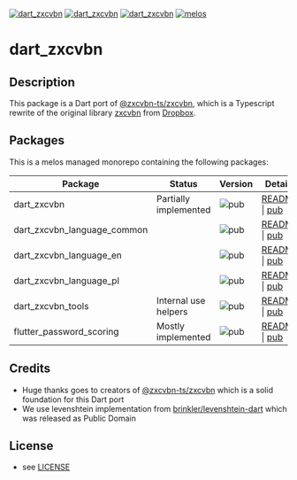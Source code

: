 [![dart_zxcvbn](https://img.shields.io/pub/v/dart_zxcvbn.svg)](https://pub.dev/packages/dart_zxcvbn)
[![dart_zxcvbn](https://img.shields.io/github/license/inway/dart_zxcvbn)](LICENSE)
[![dart_zxcvbn](https://github.com/inway/dart_zxcvbn/actions/workflows/dart.yml/badge.svg)](https://github.com/inway/dart_zxcvbn/actions/workflows/dart.yml)
[![melos](https://img.shields.io/badge/maintained%20with-melos-f700ff.svg?style=flat-square)](https://github.com/invertase/melos)

# dart_zxcvbn

## Description

This package is a Dart port of
[@zxcvbn-ts/zxcvbn](https://github.com/zxcvbn-ts/zxcvbn), which is a Typescript
rewrite of the original library [zxcvbn](https://github.com/dropbox/zxcvbn) from
[Dropbox](https://github.com/dropbox).

## Packages

This is a melos managed monorepo containing the following packages:

| Package                     | Status                | Version                                                              | Details                                                                                                                 |
| --------------------------- | --------------------- | -------------------------------------------------------------------- | ----------------------------------------------------------------------------------------------------------------------- |
| dart_zxcvbn                 | Partially implemented | ![pub](https://img.shields.io/pub/v/dart_zxcvbn.svg)                 | [README](packages/dart_zxcvbn/README.md) \| [pub](https://pub.dev/packages/dart_zxcvbn)                                 |
| dart_zxcvbn_language_common |                       | ![pub](https://img.shields.io/pub/v/dart_zxcvbn_language_common.svg) | [README](packages/dart_zxcvbn_language_common/README.md) \| [pub](https://pub.dev/packages/dart_zxcvbn_language_common) |
| dart_zxcvbn_language_en     |                       | ![pub](https://img.shields.io/pub/v/dart_zxcvbn_language_en.svg)     | [README](packages/dart_zxcvbn_language_en/README.md) \| [pub](https://pub.dev/packages/dart_zxcvbn_language_en)         |
| dart_zxcvbn_language_pl     |                       | ![pub](https://img.shields.io/pub/v/dart_zxcvbn_language_pl.svg)     | [README](packages/dart_zxcvbn_language_pl/README.md) \| [pub](https://pub.dev/packages/dart_zxcvbn_language_pl)         |
| dart_zxcvbn_tools           | Internal use helpers  | ![pub](https://img.shields.io/pub/v/dart_zxcvbn_tools.svg)           | [README](packages/dart_zxcvbn_tools/README.md) \| [pub](https://pub.dev/packages/dart_zxcvbn_tools)                     |
| flutter_password_scoring    | Mostly implemented    | ![pub](https://img.shields.io/pub/v/flutter_password_scoring.svg)    | [README](packages/flutter_password_scoring/README.md) \| [pub](https://pub.dev/packages/flutter_password_scoring)       |

## Credits

- Huge thanks goes to creators of
  [@zxcvbn-ts/zxcvbn](https://github.com/zxcvbn-ts/zxcvbn) which is a solid
  foundation for this Dart port
- We use levenshtein implementation from
  [brinkler/levenshtein-dart](https://github.com/brinkler/levenshtein-dart)
  which was released as Public Domain

## License

- see [LICENSE](LICENSE)
